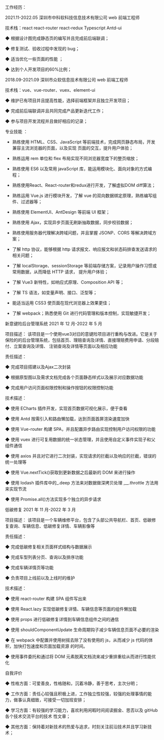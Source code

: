 



工作经历：

2021.11-2022.05   深圳市中科软科技信息技术有限公司    web 前端工程师

技术栈：react  react-router  react-redux  Typescript  Antd-ui

◆ 根据设计图完成静态页的编写并且完成前后端联调； 

◆ 修复测试、验收过程中发现的 bug； 

◆ 适当优化一些页面的性能 ；

◆ 达到个人开发项目的60%比例；

2018.09-2021.09   深圳市众软信息技术有限公司    web 前端工程师 

技术栈：vue、vue-router、vuex、element-ui

◆ 维护已有项目并且提高性能，选择前端框架并且独立开发项目； 

◆ 完成前后端联调并且共同完成产品更新迭代工作； 

◆ 参与项目开发流程并且做好相应的记录； 



专业技能  ：

- 熟练使用 HTML、CSS、JavaScript 等前端技术，完成网页静态布局，开发兼容主流浏览器的页面，以及实现 页面的交互，提升用户体验；

- 熟练运用 rem 单位和 flex 布局实现不同浏览器宽度下的整页缩放；

- 熟练使用 ES6 以及常用 javaScript 库，能运用模块化、面向对象的方式编程；

- 熟练使用React、React-router和redux进行开发，了解虚拟DOM diff算法；

- 熟练运用 Vue.js 进行模块开发，了解 vue 的双向数据绑定原理，熟练编写组件、过滤器等；

- 熟练使用 ElementUI、AntDesign 等前端 UI 框架；

- 熟练使用 Ajax，实现异步页面无刷新抽取数据，同步校验数据；

- 熟练使用服务器代理解决跨域问题，并且掌握 JSONP、CORS 等解决跨域方案；

- 了解 http 协议，能够根据 http 请求报文、响应报文和状态码排查发送请求的相关问题；

- 了解 localStorage、sessionStorage 等前端存储方案，记录用户操作习惯或常用数据，从而降低 HTTP 请求， 提升用户体验；

- 了解 Vue3 新特性，如响应式原理、Composition API 等；

- 了解 TS 语法，如变量声明、接口、泛型等；

- 能适当运用 CSS3 使页面在现代浏览器上效果更佳；

- 了解 webpack；熟悉使用 Git 进行代码管理和版本控制，实现敏捷开发； 





新意键险后台管理系统   2021 年 12 月-2022 年 5 月



项目描述： 该项目是一个使用vue3对旧的意键险项目进行重构与改进。它是关于保险的的后台管理系统，包括首页、理赔查询及详情、直接理赔费用申请、分段赔付、立案查询及详情、 注销查询及详情等页面以及相应功能

责任描述：

◆ 完成项目搭建以及Ajax二次封装

◆ 根据原型图以及需求文档完成各个页面静态样式以及展示对应数据功能 

◆ 完成用户访问页面权限控制和操作按钮的权限控制功能 

技术描述： 

◆ 使用 ECharts 插件开发，实现首页数据可视化展示，便于查看 

◆ 使用 Antd 按需引入和路由懒加载，达到页面首屏渲染速度加快 

◆ 使用 Vue-router 构建 SPA，并且配置异步路由实现控制用户访问权限的功能 

◆ 使用 vuex 进行可复用数据的统一状态管理，并且使用自定义事件实现子和父组件通信 

◆ 使用 axios 并且对它进行二次封装，实现请求的拦截以及响应的拦截，错误的统一处理等 

◆ 使用 Vue.nextTick()获取到更新数据之后最新的 DOM 来进行操作 

◆ 使用 lodash 插件库中的_.deep 方法来对数据做深拷贝处理 ,__.throttle 方法用来实现节流 

◆ 使用 Promise.all()方法实现多个独立的异步请求 



低碳修复  2021 年 11 月-2022 年 3 月 

项目描述： 该项目是一个车辆维修平台，包含了头部公共导航栏、首页、低碳修复查询、车辆信息、低碳修复详情、车辆影像等 

责任描述： 

◆ 完成低碳修复相关页面样式结构与数据展示 

◆ 完成车型列表分页、查询以及排序功能 

◆ 完成车辆详情页等功能 

◆ 负责项目上线前以及上线时的维护

技术描述： 

◆ 使用 react-router 构建 SPA 组件写出来 

◆ 使用 React.lazy 实现低碳修复详情、车辆信息等页面的组件懒加载 

◆ 使用 props 进行低碳修复详情到车辆信息组件之间的通信 

◆ 使用 shouldComponentUpdate 生命周期钩子减少车辆信息页面不必要的渲染 

◆ 在 webpack 中配置并使用树摇去除了没有使用的 js，从而减少 js 代码的体积，加快打包速度和页面加载资源 的时间。 

◆ 使用事件委托和通过将 DOM 元素脱离文档流来减少重排重绘从而进行性能优化 



自我评价

◆ 性格方面：可爱善良，性格随和，沉着冷静，善于思考，主次分明； 

◆ 工作方面：责任心较强且积极上进，工作独立性较强，较强的处理事情的能力，做事认真细致，可接受一切加班安排； 

◆ 学习方面：有较强的学习能力，喜欢利用闲暇时间阅读掘金、思否以及 gitHub 各个技术交流平台的技术 性文章； 

◆ 其他方面：保持着对新技术的热爱与追求，时刻关注前沿技术并且学习新技术； 